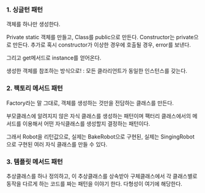 ### 1. 싱글턴 패턴

객체를 하나만 생성한다.

Private static 객체를 만들고, 
Class를 public으로 만든다.
Constructor는 private으로 만든다. 추가로 혹시 constructor가 이상한 경우에 호출될 경우, error를 보낸다.

그리고 get메서드로 instance를 얻어온다.

생성한 객체를 참조하는 방식으로! : 모든 클라리언트가 동일한 인스턴스를 갖는다.



### 2. 팩토리 메서드 패턴

Factory라는 말 그대로, 객체를 생성하는 것만을 전담하는 클래스를 만든다.

부모클래스에 알려지지 않은 자식 클래스를 생성하는 패턴이며 팩터리 클래스에서의 메서드를 이용해서 어떤 자식클래스를 생성할지 결정하는 패턴이다.

그래서 Robot을 리턴값으로, 실제는 BakeRobot으로 구현된, 실제는 SingingRobot으로 구현된 여러 자식 클래스를 만들 수 있다.



### 3. 템플릿 메서드 패턴

추상클래스를 하나 정의하고, 이 추상클래스를 상속받아 구체클래스에서 각 클래스별로 동작을 다르게 하는 코드를 짜는 패턴을 이야기 한다. 다형성이 여기에 해당한다.



